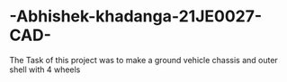 # -Abhishek-khadanga-21JE0027-CAD-
The Task of this project was to make a ground vehicle chassis and outer shell with 4 wheels
